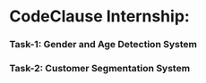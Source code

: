 # CodeClause Internship:

### Task-1: Gender and Age Detection System
### Task-2: Customer Segmentation System
